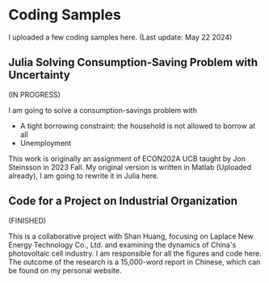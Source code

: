 # Coding Samples

I uploaded a few coding samples here. (Last update: May 22 2024)

## Julia Solving Consumption-Saving Problem with Uncertainty

(IN PROGRESS)

I am going to solve a consumption-savings problem with

* A tight borrowing constraint: the household is not allowed to borrow at all
* Unemployment

This work is originally an assignment of ECON202A UCB taught by Jon Steinsson in 2023 Fall. My original version is written in Matlab (Uploaded already), I am going to rewrite it in Julia here.

## Code for a Project on Industrial Organization

(FINISHED)

This is a collaborative project with Shan Huang, focusing on Laplace New Energy Technology Co., Ltd. and examining the dynamics of China's photovoltaic cell industry. I am responsible for all the figures and code here. The outcome of the research is a 15,000-word report in Chinese, which can be found on my personal website.
